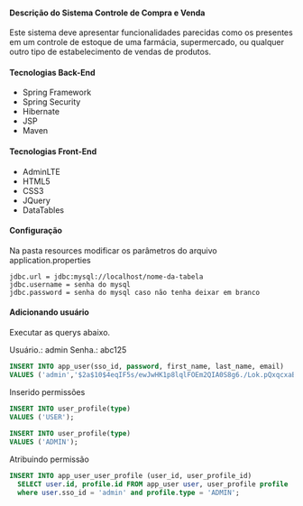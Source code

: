 #### Descrição do Sistema Controle de Compra e Venda
Este sistema deve apresentar funcionalidades parecidas como os presentes em um controle de estoque de uma farmácia, supermercado, ou qualquer outro tipo de estabelecimento de vendas de produtos.

#### Tecnologias Back-End
* Spring Framework
* Spring Security
* Hibernate
* JSP
* Maven

#### Tecnologias Front-End
  * AdminLTE
  * HTML5
  * CSS3
  * JQuery
  * DataTables

#### Configuração
Na pasta resources modificar os parâmetros do arquivo application.properties

```
jdbc.url = jdbc:mysql://localhost/nome-da-tabela
jdbc.username = senha do mysql
jdbc.password = senha do mysql caso não tenha deixar em branco
```

#### Adicionando usuário

Executar as querys abaixo.

Usuário.: admin
Senha.: abc125

```sql
INSERT INTO app_user(sso_id, password, first_name, last_name, email)
VALUES ('admin','$2a$10$4eqIF5s/ewJwHK1p8lqlFOEm2QIA0S8g6./Lok.pQxqcxaBZYChRm', 'Silvio','Santos','meu@email.com');
```

Inserido permissões
```sql
INSERT INTO user_profile(type)
VALUES ('USER');
  
INSERT INTO user_profile(type)
VALUES ('ADMIN');
```

Atribuindo permissão
```sql
INSERT INTO app_user_user_profile (user_id, user_profile_id)
  SELECT user.id, profile.id FROM app_user user, user_profile profile
  where user.sso_id = 'admin' and profile.type = 'ADMIN';
```